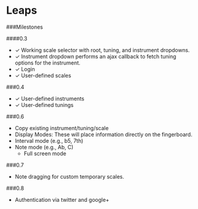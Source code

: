 Leaps
=====

###Milestones

####0.3
 * &#x2713; Working scale selector with root, tuning, and instrument dropdowns.
  * &#x2713; Instrument dropdown performs an ajax callback to fetch tuning options for the instrument.
 * &#x2713; Login
  * &#x2713; User-defined scales
	
###0.4
 * &#x2713; User-defined instruments
 * &#x2713; User-defined tunings


###0.6
 * Copy existing instrument/tuning/scale
 * Display Modes: These will place information directly on the fingerboard.
  * Interval mode (e.g., b5, 7th)
  * Note mode (e.g., Ab, C)
	* Full screen mode
	
###0.7
 * Note dragging for custom temporary scales.

###0.8
 * Authentication via twitter and google+